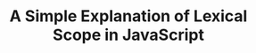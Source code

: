 ---
title: 'A Simple Explanation of Lexical Scope in JavaScript'
description: ""
published: '2020-04-14T12:00Z'
modified: '2020-04-14T12:00Z'
thumbnail: './images/cover-2.png'
slug: javascript-lexical-scope
tags: ['javascript', 'scope']
recommended: ['simple-explanation-of-javascript-closures', 'gentle-explanation-of-this-in-javascript']
type: post
commentsThreadId: javascript-lexical-scope
---
